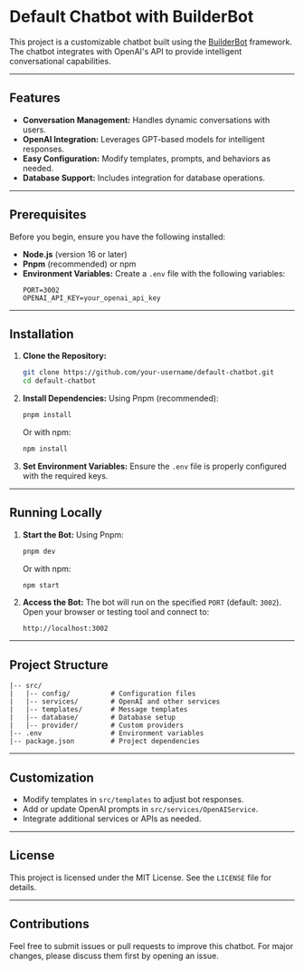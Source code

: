 # Default Chatbot with BuilderBot

This project is a customizable chatbot built using the [BuilderBot](https://builderbot.com/) framework. The chatbot integrates with OpenAI's API to provide intelligent conversational capabilities.

---

## Features

- **Conversation Management:** Handles dynamic conversations with users.
- **OpenAI Integration:** Leverages GPT-based models for intelligent responses.
- **Easy Configuration:** Modify templates, prompts, and behaviors as needed.
- **Database Support:** Includes integration for database operations.

---

## Prerequisites

Before you begin, ensure you have the following installed:

- **Node.js** (version 16 or later)
- **Pnpm** (recommended) or npm
- **Environment Variables:** Create a `.env` file with the following variables:
  ```env
  PORT=3002
  OPENAI_API_KEY=your_openai_api_key
  ```

---

## Installation

1. **Clone the Repository:**
   ```bash
   git clone https://github.com/your-username/default-chatbot.git
   cd default-chatbot
   ```

2. **Install Dependencies:**
   Using Pnpm (recommended):
   ```bash
   pnpm install
   ```
   Or with npm:
   ```bash
   npm install
   ```

3. **Set Environment Variables:**
   Ensure the `.env` file is properly configured with the required keys.

---

## Running Locally

1. **Start the Bot:**
   Using Pnpm:
   ```bash
   pnpm dev
   ```
   Or with npm:
   ```bash
   npm start
   ```

2. **Access the Bot:**
   The bot will run on the specified `PORT` (default: `3002`). Open your browser or testing tool and connect to:
   ```
   http://localhost:3002
   ```

---

## Project Structure

```
|-- src/
|   |-- config/          # Configuration files
|   |-- services/        # OpenAI and other services
|   |-- templates/       # Message templates
|   |-- database/        # Database setup
|   |-- provider/        # Custom providers
|-- .env                 # Environment variables
|-- package.json         # Project dependencies
```

---

## Customization

- Modify templates in `src/templates` to adjust bot responses.
- Add or update OpenAI prompts in `src/services/OpenAIService`.
- Integrate additional services or APIs as needed.

---

## License

This project is licensed under the MIT License. See the `LICENSE` file for details.

---

## Contributions

Feel free to submit issues or pull requests to improve this chatbot. For major changes, please discuss them first by opening an issue.